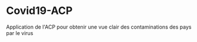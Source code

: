# Covid19-ACP
Application de l'ACP pour obtenir une vue clair des contaminations des pays par le virus 
